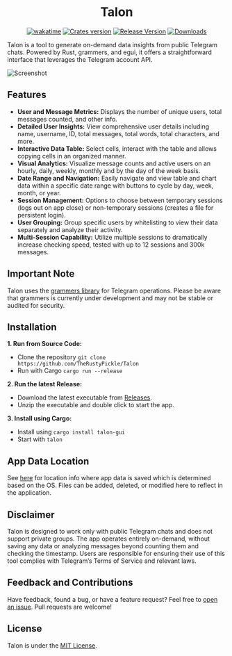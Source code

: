 <div align="center"><h1>Talon</h1></div>
<div align="center">
<a href="https://wakatime.com/badge/github/TheRustyPickle/Talon"><img src="https://wakatime.com/badge/github/TheRustyPickle/Talon.svg" alt="wakatime"></a>
<a href="https://crates.io/crates/talon-gui"><img src="https://img.shields.io/crates/v/talon-gui.svg?style=flat-square&logo=rust&color=orange" alt="Crates version"/></a>
<a href="https://github.com/TheRustyPickle/Talon/releases/latest"><img src="https://img.shields.io/github/v/release/TheRustyPickle/Talon?style=flat-square&logo=github&color=orange" alt="Release Version"/></a>
<a href="https://crates.io/crates/talon-gui"><img src="https://img.shields.io/crates/d/talon-gui?style=flat-square" alt="Downloads"/></a>
</div>

Talon is a tool to generate on-demand data insights from public Telegram chats. Powered by Rust, grammers, and egui, it offers a straightforward interface that leverages the Telegram account API.

![Screenshot](https://github.com/TheRustyPickle/Talon/assets/35862475/56b834d8-992b-413c-81e7-aaf023e00047)

## Features

- **User and Message Metrics:** Displays the number of unique users, total messages counted, and other info.
- **Detailed User Insights:** View comprehensive user details including name, username, ID, total messages, total words, total characters, and more.
- **Interactive Data Table:** Select cells, interact with the table and allows copying cells in an organized manner.
- **Visual Analytics:** Visualize message counts and active users on an hourly, daily, weekly, monthly and by the day of the week basis.
- **Date Range and Navigation:** Easily navigate and view table and chart data within a specific date range with buttons to cycle by day, week, month, or year.
- **Session Management:** Options to choose between temporary sessions (logs out on app close) or non-temporary sessions (creates a file for persistent login).
- **User Grouping:** Group specific users by whitelisting to view their data separately and analyze their activity.
- **Multi-Session Capability:** Utilize multiple sessions to dramatically increase checking speed, tested with up to 12 sessions and 300k messages.

## Important Note

Talon uses the [grammers library](https://github.com/lonami/grammers) for Telegram operations. Please be aware that grammers is currently under development and may not be stable or audited for security.

## Installation

**1. Run from Source Code:**

- Clone the repository `git clone https://github.com/TheRustyPickle/Talon`
- Run with Cargo `cargo run --release`

**2. Run the latest Release:**

- Download the latest executable from [Releases](https://github.com/TheRustyPickle/Talon/releases/latest).
- Unzip the executable and double click to start the app.

**3. Install using Cargo:**

- Install using `cargo install talon-gui`
- Start with `talon`

## App Data Location

See [here](https://docs.rs/dirs/latest/dirs/fn.data_local_dir.html) for location info where app data is saved which is determined based on the OS. Files can be added, deleted, or modified here to reflect in the application.

## Disclaimer

Talon is designed to work only with public Telegram chats and does not support private groups. The app operates entirely on-demand, without saving any data or analyzing messages beyond counting them and checking the timestamp. Users are responsible for ensuring their use of this tool complies with Telegram’s Terms of Service and relevant laws.

## Feedback and Contributions

Have feedback, found a bug, or have a feature request? Feel free to [open an issue](https://github.com/TheRustyPickle/Talon/issues/new). Pull requests are welcome!

## License

Talon is under the [MIT License](LICENSE).

